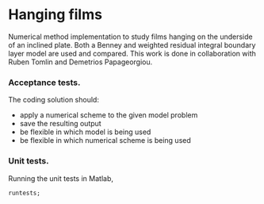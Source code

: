 # Hanging films

Numerical method implementation to study films hanging on the underside of an inclined plate.
Both a Benney and weighted residual integral boundary layer model are used and compared.
This work is done in collaboration with Ruben Tomlin and Demetrios Papageorgiou.

### Acceptance tests.

The coding solution should:

- apply a numerical scheme to the given model problem
- save the resulting output
- be flexible in which model is being used
- be flexible in which numerical scheme is being used

### Unit tests.

Running the unit tests in Matlab,

    runtests;
